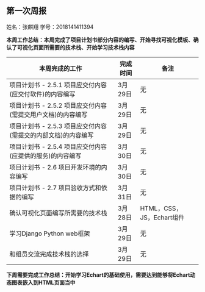 ## 第一次周报

姓名：张麒翔		学号：2018141411394

**本周工作总结：本周完成了项目计划书部分内容的编写、开始寻找可视化模板、确认了可视化页面所需要的技术栈、开始学习技术栈内容**

| 本周完成的工作                                               | 完成时间 | 备注                      |
| ------------------------------------------------------------ | -------- | ------------------------- |
| 项目计划书 - 2.5.1 项目应交付内容(应交付软件)的内容编写      | 3月29日  | 无                        |
| 项目计划书 - 2.5.2 项目应交付内容(需提交用户文档)的内容编写  | 3月29日  | 无                        |
| 项目计划书 - 2.5.3 项目应交付内容(需提交的内部文档)的内容编写 | 3月29日  | 无                        |
| 项目计划书 - 2.5.4 项目应交付内容(应提供的服务)的内容编写    | 3月30日  | 无                        |
| 项目计划书 - 2.6 项目开发环境的内容编写                      | 3月30日  | 无                        |
| 项目计划书 - 2.7 项目验收方式和依据的编写                    | 3月31日  | 无                        |
| 确认可视化页面编写所需要的技术栈                             | 3月28日  | HTML，CSS，JS，Echart组件 |
| 学习Django Python web框架                                    | 3月29日  | 无                        |
| 和组员交流完成技术栈的选择                                           | 3月29日  | 无                 |

**下周需要完成工作总结：开始学习Echart的基础使用，需要达到能够将Echart动态图表嵌入到HTML页面当中**

